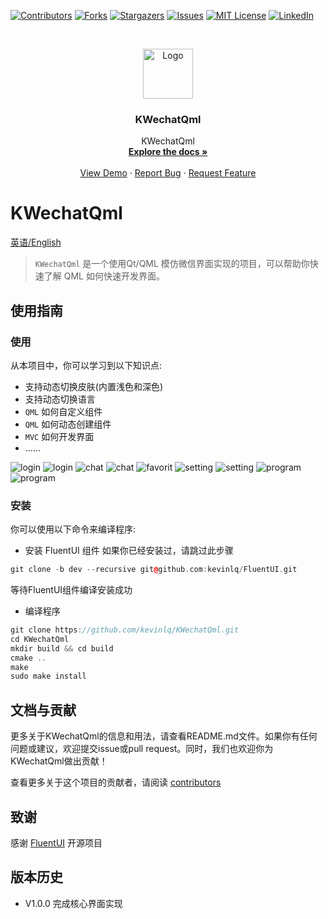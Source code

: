 <!-- PROJECT SHIELDS -->
<!--
*** I'm using markdown "reference style" links for readability.
*** Reference links are enclosed in brackets [ ] instead of parentheses ( ).
*** See the bottom of this document for the declaration of the reference variables
*** for contributors-url, forks-url, etc. This is an optional, concise syntax you may use.
*** https://www.markdownguide.org/basic-syntax/#reference-style-links
-->
[![Contributors][contributors-shield]][contributors-url]
[![Forks][forks-shield]][forks-url]
[![Stargazers][stars-shield]][stars-url]
[![Issues][issues-shield]][issues-url]
[![MIT License][license-shield]][license-url]
[![LinkedIn][linkedin-shield]][linkedin-url]



<!-- PROJECT LOGO -->
<br />
<p align="center">
  <a href="https://github.com/kevinlq/KWechatQml">
    <img src="images/logo.png" alt="Logo" width="80" height="80">
  </a>

  <h3 align="center">KWechatQml</h3>

  <p align="center">
    KWechatQml
    <br />
    <a href="https://github.com/kevinlq/KWechatQml"><strong>Explore the docs »</strong></a>
    <br />
    <br />
    <a href="https://github.com/kevinlq/KWechatQml">View Demo</a>
    ·
    <a href="https://github.com/kevinlq/KWechatQml/issues">Report Bug</a>
    ·
    <a href="https://github.com/kevinlq/KWechatQml/issues">Request Feature</a>
  </p>
</p>

# KWechatQml

[英语/English](README.md)

> `KWechatQml` 是一个使用Qt/QML 模仿微信界面实现的项目，可以帮助你快速了解 QML 如何快速开发界面。

## 使用指南

### 使用

从本项目中，你可以学习到以下知识点:

- 支持动态切换皮肤(内置浅色和深色)
- 支持动态切换语言
- `QML` 如何自定义组件
- `QML` 如何动态创建组件
- `MVC` 如何开发界面
- ……

![login](images/login1.png)
![login](images/login2.png)
![chat](images/chat1.png)
![chat](images/chat2.png)
![favorit](images/favorit1.png)
![setting](images/setting1.png)
![setting](images/setting2.png)
![program](images/program1.png)
![program](images/program2.png)

### 安装

你可以使用以下命令来编译程序:

- 安装 FluentUI 组件
如果你已经安装过，请跳过此步骤
```C++
git clone -b dev --recursive git@github.com:kevinlq/FluentUI.git
```
等待FluentUI组件编译安装成功

- 编译程序
```C++
git clone https://github.com/kevinlq/KWechatQml.git
cd KWechatQml
mkdir build && cd build
cmake ..
make
sudo make install
```

## 文档与贡献

更多关于KWechatQml的信息和用法，请查看README.md文件。如果你有任何问题或建议，欢迎提交issue或pull request。同时，我们也欢迎你为KWechatQml做出贡献！

查看更多关于这个项目的贡献者，请阅读 [contributors](#)


## 致谢

感谢 [FluentUI](#) 开源项目


## 版本历史

* V1.0.0 完成核心界面实现

<!-- MARKDOWN LINKS & IMAGES -->
<!-- https://www.markdownguide.org/basic-syntax/#reference-style-links -->
[contributors-shield]: https://img.shields.io/github/contributors/kevinlq/KWechatQml.svg?style=for-the-badge
[contributors-url]: https://github.com/kevinlq/KWechatQml/graphs/contributors
[forks-shield]: https://img.shields.io/github/forks/kevinlq/KWechatQml.svg?style=for-the-badge
[forks-url]: https://github.com/kevinlq/KWechatQml/network/members
[stars-shield]: https://img.shields.io/github/stars/kevinlq/KWechatQml.svg?style=for-the-badge
[stars-url]: https://github.com/kevinlq/KWechatQml/stargazers
[issues-shield]: https://img.shields.io/github/issues/kevinlq/KWechatQml.svg?style=for-the-badge
[issues-url]: https://github.com/kevinlq/KWechatQml/issues
[license-shield]: https://img.shields.io/github/license/kevinlq/KWechatQml.svg?style=for-the-badge
[license-url]: https://github.com/kevinlq/KWechatQml/blob/master/LICENSE.txt
[linkedin-shield]: https://img.shields.io/badge/-LinkedIn-black.svg?style=for-the-badge&logo=linkedin&colorB=555
[linkedin-url]: https://linkedin.com/in/kevinlq
[FluentUI-url]: https://github.com/zhuzichu520/FluentUI

